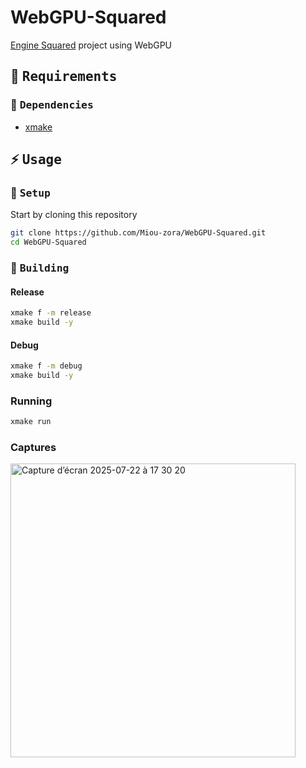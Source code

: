 # WebGPU-Squared
[Engine Squared](https://github.com/EngineSquared/EngineSquared) project using WebGPU


## 📑 <samp>Requirements</samp>

### 🔧 <samp>Dependencies</samp>

- [xmake](https://xmake.io/#/)

## ⚡ <samp>Usage</samp>

### 🔧 <samp>Setup</samp>

Start by cloning this repository

```sh
git clone https://github.com/Miou-zora/WebGPU-Squared.git
cd WebGPU-Squared
```

### 👷 <samp>Building</samp>

#### Release

```sh
xmake f -m release
xmake build -y
```

#### Debug

```sh
xmake f -m debug
xmake build -y
```

### Running

```sh
xmake run
```

### Captures

<img width="456" height="470" alt="Capture d’écran 2025-07-22 à 17 30 20" src="https://github.com/user-attachments/assets/5f0b2ab5-27f4-492e-9101-d51b160542ad" />

